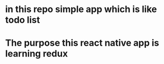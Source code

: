 # in this repo simple app which is like todo list
# The purpose this react native app is learning redux
